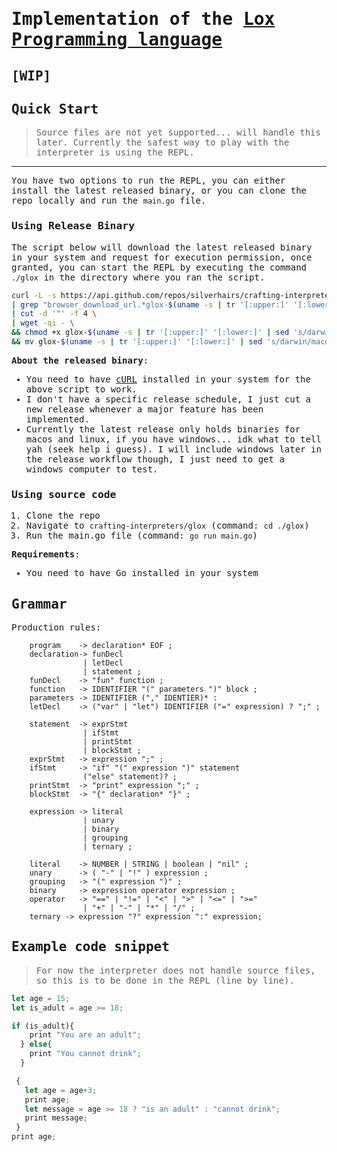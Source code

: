 <samp>

# Implementation of the [Lox Programming language](https://craftinginterpreters.com/the-lox-language.html)

## [WIP]

## Quick Start

> Source files are not yet supported... will handle this later. Currently the safest way to play with the interpreter is using the REPL.

---

You have two options to run the REPL, you can either install the latest released binary, or you can clone the repo locally and run the `main.go` file.

### Using Release Binary

The script below will download the latest released binary in your system and request for execution permission, once granted, you can start the REPL by executing the command `./glox` in the directory where you ran the script.

```sh
curl -L -s https://api.github.com/repos/silverhairs/crafting-interpreters/releases/latest \
| grep "browser_download_url.*glox-$(uname -s | tr '[:upper:]' '[:lower:]' | sed 's/darwin/macos/')-$(uname -m | sed 's/x86_64/amd64/')" \
| cut -d '"' -f 4 \
| wget -qi - \
&& chmod +x glox-$(uname -s | tr '[:upper:]' '[:lower:]' | sed 's/darwin/macos/')-$(uname -m | sed 's/x86_64/amd64/') \
&& mv glox-$(uname -s | tr '[:upper:]' '[:lower:]' | sed 's/darwin/macos/')-$(uname -m | sed 's/x86_64/amd64/') $PWD/glox
```

**About the released binary**:

- You need to have [cURL](https://curl.se/) installed in your system for the above script to work.
- I don't have a specific release schedule, I just cut a new release whenever a major feature has been implemented.
- Currently the latest release only holds binaries for macos and linux, if you have windows... idk what to tell yah (seek help i guess). I will include windows later in the release workflow though, I just need to get a windows computer to test.

### Using source code

1. Clone the repo
2. Navigate to `crafting-interpreters/glox` (command: `cd ./glox`)
3. Run the main.go file (command: `go run main.go`)

**Requirements**:

- You need to have Go installed in your system

## Grammar

Production rules:

```bnf
    program    -> declaration* EOF ;
    declaration-> funDecl
                | letDecl
                | statement ;
    funDecl    -> "fun" function ;
    function   -> IDENTIFIER "(" parameters ")" block ;
    parameters -> IDENTIFIER ("," IDENTIER)* :
    letDecl    -> ("var" | "let") IDENTIFIER ("=" expression) ? ";" ;

    statement  -> exprStmt
                | ifStmt
                | printStmt
                | blockStmt ;
    exprStmt   -> expression ";" ;
    ifStmt     -> "if" "(" expression ")" statement
                ("else" statement)? ;
    printStmt  -> "print" expression ";" ;
    blockStmt  -> "{" declaration* "}" ;

    expression -> literal
                | unary
                | binary
                | grouping
                | ternary ;

    literal    -> NUMBER | STRING | boolean | "nil" ;
    unary      -> ( "-" | "!" ) expression ;
    grouping   -> "(" expression ")" ;
    binary     -> expression operator expression ;
    operator   -> "==" | "!=" | "<" | ">" | "<=" | ">="
                | "+" | "-" | "*" | "/" ;
    ternary -> expression "?" expression ":" expression;
```

## Example code snippet

> For now the interpreter does not handle source files, so this is to be done in the REPL (line by line).

```js
let age = 15;
let is_adult = age >= 18;

if (is_adult){
    print "You are an adult";
  } else{
    print "You cannot drink";
  }

 {
   let age = age+3;
   print age;
   let message = age >= 18 ? "is an adult" : "cannot drink";
   print message;
 }
print age;
```

</samp>
